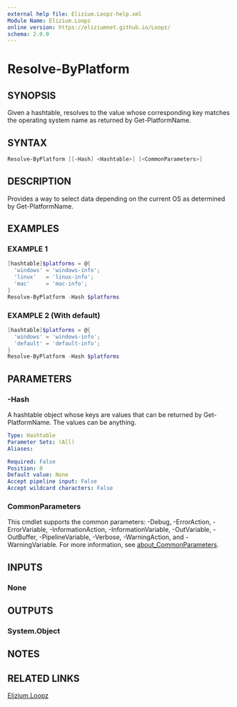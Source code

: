 ```yaml
---
external help file: Elizium.Loopz-help.xml
Module Name: Elizium.Loopz
online version: https://eliziumnet.github.io/Loopz/
schema: 2.0.0
---
```


# Resolve-ByPlatform

## SYNOPSIS

Given a hashtable, resolves to the value whose corresponding key matches
the operating system name as returned by Get-PlatformName.

## SYNTAX

```powershell
Resolve-ByPlatform [[-Hash] <Hashtable>] [<CommonParameters>]
```

## DESCRIPTION

Provides a way to select data depending on the current OS as determined by
Get-PlatformName.

## EXAMPLES

### EXAMPLE 1

```powershell
[hashtable]$platforms = @{
  'windows' = 'windows-info';
  'linux'   = 'linux-info';
  'mac'     = 'mac-info';
}
Resolve-ByPlatform -Hash $platforms
```

### EXAMPLE 2 (With default)

```powershell
[hashtable]$platforms = @{
  'windows' = 'windows-info';
  'default' = 'default-info';
}
Resolve-ByPlatform -Hash $platforms
```

## PARAMETERS

### -Hash

A hashtable object whose keys are values that can be returned by Get-PlatformName. The
values can be anything.

```yaml
Type: Hashtable
Parameter Sets: (All)
Aliases:

Required: False
Position: 0
Default value: None
Accept pipeline input: False
Accept wildcard characters: False
```

### CommonParameters

This cmdlet supports the common parameters: -Debug, -ErrorAction, -ErrorVariable, -InformationAction, -InformationVariable, -OutVariable, -OutBuffer, -PipelineVariable, -Verbose, -WarningAction, and -WarningVariable. For more information, see [about_CommonParameters](http://go.microsoft.com/fwlink/?LinkID=113216).

## INPUTS

### None

## OUTPUTS

### System.Object

## NOTES

## RELATED LINKS

[Elizium.Loopz](https://github.com/EliziumNet/Loopz)
